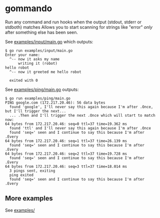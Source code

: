 # gommando

Run any command and run hooks when the output (stdout, stderr or stdboth) matches
Allows you to start scanning for strings like "error" *only* after something else has been seen.

See [examples/input/main.go](examples/input/main.go) which outputs:

```
$ go run examples/input/main.go
Enter your name:
  ^-- now it asks my name
      writing it (robot)
hello robot
  ^-- now it greeted me hello robot

  exited with 0
```

See [examples/ping/main.go](examples/ping/main.go) outputs:
```
$ go run examples/ping/main.go
PING google.com (172.217.20.46): 56 data bytes
  found 'google', I'll never say this again because I'm after .Once, but I'll trigger the next...
  ... .Then and I'll trigger the next .Once which will start to match now:
64 bytes from 172.217.20.46: seq=0 ttl=37 time=19.362 ms
  found 'ttl' and I'll never say this again because I'm after .Once
  found 'seq=' seen and I continue to say this because I'm after .Every
64 bytes from 172.217.20.46: seq=1 ttl=37 time=26.139 ms
  found 'seq=' seen and I continue to say this because I'm after .Every
64 bytes from 172.217.20.46: seq=2 ttl=37 time=19.728 ms
  found 'seq=' seen and I continue to say this because I'm after .Every
64 bytes from 172.217.20.46: seq=3 ttl=37 time=18.014 ms
  3 pings sent, exiting
  ping exited
  found 'seq=' seen and I continue to say this because I'm after .Every
```

## More examples

See [examples/](examples/)
